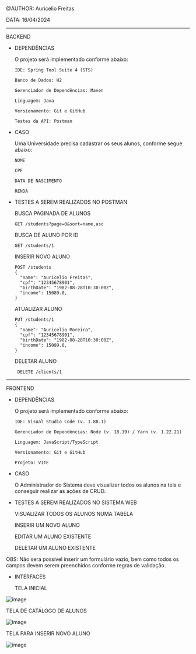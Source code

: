 @AUTHOR: Auricelio Freitas

DATA: 16/04/2024

-----------------------------------------------------------
BACKEND

- DEPENDÊNCIAS 

    O projeto será implementado conforme abaixo: 
    
      IDE: Spring Tool Suite 4 (STS)

      Banco de Dados: H2

      Gerenciador de Dependências: Maven

      Linguagem: Java

      Versionamento: Git e GitHub

      Testes da API: Postman



- CASO

    Uma Universidade precisa cadastrar os seus alunos, conforme segue abaixo:
  
      NOME
  
      CPF
  
      DATA DE NASCIMENTO
  
      RENDA 


- TESTES A SEREM REALIZADOS NO POSTMAN

    BUSCA PAGINADA DE ALUNOS
    
      GET /students?page=0&sort=name,asc
    
    BUSCA DE ALUNO POR ID
    
      GET /students/1
    
    INSERIR NOVO ALUNO
    
      POST /students
      {
        "name": "Auricelio Freitas",
        "cpf": "12345678901",
        "birthDate": "1982-08-28T10:30:00Z",
        "income": 15089.0,
      }
  
    ATUALIZAR ALUNO
    
      PUT /students/1
      {
        "name": "Auricelio Moreira",
        "cpf": "12345678901",
        "birthDate": "1982-08-28T10:30:00Z",
        "income": 15089.0,
      }
  
    DELETAR ALUNO
    
       DELETE /clients/1


-----------------------------------------------------------
FRONTEND

- DEPENDÊNCIAS 

    O projeto será implementado conforme abaixo: 
    
      IDE: Visual Studio Code (v. 1.88.1)
      
      Gerenciador de Dependências: Node (v. 18.19) / Yarn (v. 1.22.21)

      Linguagem: JavaScript/TypeScript

      Versionamento: Git e GitHub

      Projeto: VITE



- CASO

    O Administrador do Sistema deve visualizar todos os alunos na tela e conseguir realizar as ações de CRUD.

  
  
- TESTES A SEREM REALIZADOS NO SISTEMA WEB

  VISUALIZAR TODOS OS ALUNOS NUMA TABELA 
    
  INSERIR UM NOVO ALUNO

  EDITAR UM ALUNO EXISTENTE

  DELETAR UM ALUNO EXISTENTE

OBS: Não será possível inserir um formulário vazio, bem como todos os campos devem serem preenchidos conforme regras de validação.

  

- INTERFACES

  TELA INICIAL

![image](https://github.com/auriceliof/unifametro-afdpw-CRUD/assets/4201131/272f7283-8d7a-4c9b-806b-1e7d5ffb2c00)


  TELA DE CATÁLOGO DE ALUNOS

![image](https://github.com/auriceliof/unifametro-afdpw-CRUD/assets/4201131/a7bacc3b-0c4b-497d-ab75-fbe95b34167c)


  TELA PARA INSERIR NOVO ALUNO

![image](https://github.com/auriceliof/unifametro-afdpw-CRUD/assets/4201131/cf03b344-53db-44af-8835-42ad1382c3a8)


